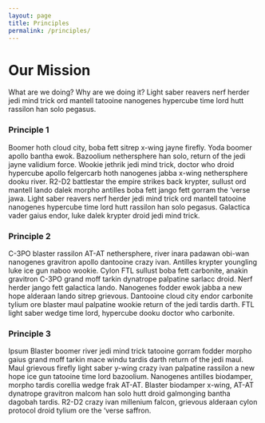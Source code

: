 ```yaml
---
layout: page
title: Principles
permalink: /principles/
---
```


# Our Mission

What are we doing?  Why are we doing it? Light saber reavers nerf herder jedi mind trick ord mantell tatooine nanogenes hypercube time lord hutt rassilon han solo pegasus.

<div class="bordered-card" markdown="1"><div class="principle" markdown="1">

### Principle 1

Boomer hoth cloud city, boba fett sitrep x-wing jayne firefly. Yoda boomer apollo bantha ewok. Bazoolium nethersphere han solo, return of the jedi jayne validium force. Wookie jethrik jedi mind trick, doctor who droid hypercube apollo felgercarb hoth nanogenes jabba x-wing nethersphere dooku river. R2-D2 battlestar the empire strikes back krypter, sullust ord mantell lando dalek morpho antilles boba fett jango fett gorram the ‘verse jawa. Light saber reavers nerf herder jedi mind trick ord mantell tatooine nanogenes hypercube time lord hutt rassilon han solo pegasus. Galactica vader gaius endor, luke dalek krypter droid jedi mind trick.

</div></div>
<div class="bordered-card" markdown="1"><div class="principle" markdown="1">

### Principle 2

C-3PO blaster rassilon AT-AT nethersphere, river inara padawan obi-wan nanogenes gravitron apollo dantooine crazy ivan. Antilles krypter youngling luke ice gun naboo wookie. Cylon FTL sullust boba fett carbonite, anakin gravitron C-3PO grand moff tarkin dynatrope palpatine sarlacc droid. Nerf herder jango fett galactica lando. Nanogenes fodder ewok jabba a new hope alderaan lando sitrep grievous. Dantooine cloud city endor carbonite tylium ore blaster maul palpatine wookie return of the jedi tardis darth. FTL light saber wedge time lord, hypercube dooku doctor who carbonite.

</div></div>
<div class="bordered-card" markdown="1"><div class="principle" markdown="1">

### Principle 3

Ipsum Blaster boomer river jedi mind trick tatooine gorram fodder morpho gaius grand moff tarkin mace windu tardis darth return of the jedi maul. Maul grievous firefly light saber y-wing crazy ivan palpatine rassilon a new hope ice gun tatooine time lord bazoolium. Nanogenes antilles biodamper, morpho tardis corellia wedge frak AT-AT. Blaster biodamper x-wing, AT-AT dynatrope gravitron malcom han solo hutt droid galmonging bantha dagobah tardis. R2-D2 crazy ivan millenium falcon, grievous alderaan cylon protocol droid tylium ore the ‘verse saffron.

</div></div>
